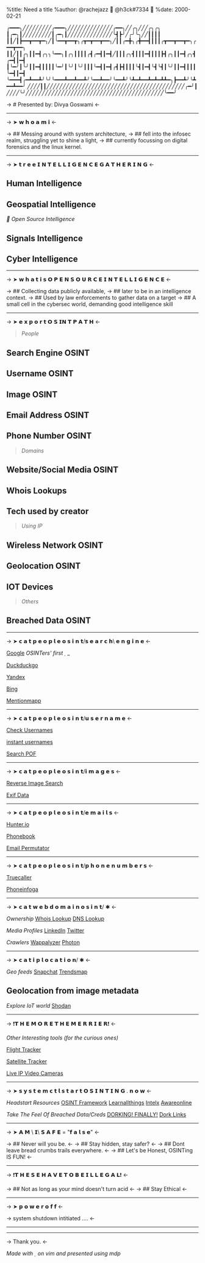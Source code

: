 %title: Need a title 
%author: @rachejazz   @h3ck#7334 
%date: 2000-02-21

   ╭━━━╮╱╱╱╱╱╱╱╱╱╭━━━╮╱╱╱╱╱╱╱╱╱╱╱╱╱╱╭━━╮╱╱╭╮╱╱╱╭╮╭╮
   ┃╭━╮┃╱╱╱╱╱╱╱╱╱┃╭━╮┃╱╱╱╱╱╱╱╱╱╱╱╱╱╱╰┫┣╯╱╭╯╰╮╱╱┃┃┃┃
   ┃┃╱┃┣━━┳━━┳━╮╱┃╰━━┳━━┳╮╭┳━┳━━┳━━╮╱┃┃╭━╋╮╭╋━━┫┃┃┃╭┳━━┳━━┳━╮╭━━┳━━╮
   ┃┃╱┃┃╭╮┃┃━┫╭╮╮╰━━╮┃╭╮┃┃┃┃╭┫╭━┫┃━┫╱┃┃┃╭╮┫┃┃┃━┫┃┃┃┣┫╭╮┃┃━┫╭╮┫╭━┫┃━┫
   ┃╰━╯┃╰╯┃┃━┫┃┃┃┃╰━╯┃╰╯┃╰╯┃┃┃╰━┫┃━┫╭┫┣┫┃┃┃╰┫┃━┫╰┫╰┫┃╰╯┃┃━┫┃┃┃╰━┫┃━┫
   ╰━━━┫╭━┻━━┻╯╰╯╰━━━┻━━┻━━┻╯╰━━┻━━╯╰━━┻╯╰┻━┻━━┻━┻━┻┻━╮┣━━┻╯╰┻━━┻━━╯
   ╱╱╱╱┃┃╱╱╱╱╱╱╱╱╱╱╱╱╱╱╱╱╱╱╱╱╱╱╱╱╱╱╱╱╱╱╱╱╱╱╱╱╱╱╱╱╱╱╱╭━╯┃
   ╱╱╱╱╰╯╱╱╱╱╱╱╱╱╱╱╱╱╱╱╱╱╱╱╱╱╱╱╱╱╱╱╱╱╱╱╱╱╱╱╱╱╱╱╱╱╱╱╱╰━━╯


-> # Presented by: Divya Goswami <-

---
-> ➤ 𝘄 𝗵 𝗼 𝗮 𝗺  𝗶 <-

-> ## Messing around with system architecture,
-> ## fell into the infosec realm, struggling yet to shine a light,
-> ## currently focussing on digital forensics and the linux kernel.

---
-> ➤ 𝘁 𝗿 𝗲 𝗲  𝗜 𝗡 𝗧 𝗘 𝗟 𝗟 𝗜 𝗚 𝗘 𝗡 𝗖 𝗘   𝗚 𝗔 𝗧 𝗛 𝗘 𝗥 𝗜 𝗡 𝗚 <-

## Human Intelligence
## Geospatial Intelligence
*  Open Source Intelligence*
## Signals Intelligence
## Cyber Intelligence

---
-> ➤ 𝘄 𝗵 𝗮 𝘁 𝗶 𝘀  𝗢 𝗣 𝗘 𝗡   𝗦 𝗢 𝗨 𝗥 𝗖 𝗘   𝗜 𝗡 𝗧 𝗘 𝗟 𝗟 𝗜 𝗚 𝗘 𝗡 𝗖 𝗘 <-

-> ## Collecting data publicly available,
-> ## later to be in an intelligence context.
-> ## Used by law enforcements to gather data on a target
-> ## A small cell in the cybersec world, demanding good intelligence skill

---
-> ➤ 𝗲 𝘅 𝗽 𝗼 𝗿 𝘁  𝗢 𝗦 𝗜𝗡 𝗧 𝗣 𝗔 𝗧 𝗛 <-

> *People*
## Search Engine OSINT
## Username OSINT
## Image OSINT
## Email Address OSINT
## Phone Number OSINT
> *Domains*
## Website/Social Media OSINT
## Whois Lookups
## Tech used by creator
> *Using IP*
## Wireless Network OSINT
## Geolocation OSINT
## IOT Devices
>*Others*
## Breached Data OSINT

---
-> ➤ 𝗰 𝗮 𝘁  𝗽 𝗲 𝗼 𝗽 𝗹 𝗲 𝗼 𝘀 𝗶 𝗻 𝘁/𝘀 𝗲 𝗮 𝗿 𝗰 𝗵\ 𝗲 𝗻 𝗴 𝗶 𝗻 𝗲 <-


[Google](https://google.com) *OSINTers' first  _*

[Duckduckgo](https://duckduckgo.com)

[Yandex](https://yandex.com)

[Bing](https://bing.com)

[Mentionmapp](https://analytics.mentionmapp.com/modules/free/)

---
-> ➤ 𝗰 𝗮 𝘁  𝗽 𝗲 𝗼 𝗽 𝗹 𝗲 𝗼 𝘀 𝗶 𝗻 𝘁/𝘂 𝘀 𝗲 𝗿 𝗻 𝗮 𝗺 𝗲 <-


[Check Usernames](https://checkusernames.com)

[instant usernames](https://instantusername.com)

[Search POF](https://searchpof.com)

---
-> ➤ 𝗰 𝗮 𝘁  𝗽 𝗲 𝗼 𝗽 𝗹 𝗲 𝗼 𝘀 𝗶 𝗻 𝘁/𝗶 𝗺 𝗮 𝗴 𝗲 𝘀 <-


[Reverse Image Search](https://addons.mozilla.org/en-US/firefox/addon/search_by_image)

[Exif Data](https://exif.regex.info/exif.cgi)

---
-> ➤ 𝗰 𝗮 𝘁  𝗽 𝗲 𝗼 𝗽 𝗹 𝗲 𝗼 𝘀 𝗶 𝗻 𝘁/𝗲 𝗺 𝗮 𝗶 𝗹 𝘀 <-


[Hunter.io](https://hunter.io/search)

[Phonebook](https://phonebook.cz)

[Email Permutator](https://metricsparrow.com/toolkit/email-permutator)

---
-> ➤ 𝗰 𝗮 𝘁  𝗽 𝗲 𝗼 𝗽 𝗹 𝗲 𝗼 𝘀 𝗶 𝗻 𝘁/𝗽 𝗵 𝗼 𝗻 𝗲 𝗻 𝘂 𝗺 𝗯 𝗲 𝗿 𝘀 <-


[Truecaller](https://truecaller.com)

[Phoneinfoga](https://demo.phoneinfoga.crvx.fr)

---
-> ➤ 𝗰 𝗮 𝘁   𝘄 𝗲 𝗯 𝗱 𝗼 𝗺 𝗮 𝗶 𝗻 𝗼 𝘀 𝗶 𝗻 𝘁/ ✱ <-

*Ownership*
[Whois Lookup](https://whois.domaintools.com)
[DNS Lookup](https://linux.die.net/man/1/dig)

*Media Profiles*
[LinkedIn](https://linkedin.com) 
[Twitter](https://twitter.com)

*Crawlers*
[Wappalyzer](https://wappalyzer.com)
[Photon](https://github.com/s0md3v/Photon)

---
-> ➤ 𝗰 𝗮 𝘁  𝗶 𝗽 𝗹 𝗼 𝗰 𝗮 𝘁 𝗶 𝗼 𝗻/ ✱ <-

*Geo feeds*
[Snapchat](https://map.snapchat.com)
[Trendsmap](https://trendsmap.com)
## Geolocation from image metadata

*Explore IoT world*
[Shodan](https://shodan.io)

---
-> ❗𝗧 𝗛 𝗘   𝗠 𝗢 𝗥 𝗘   𝗧 𝗛 𝗘   𝗠 𝗘 𝗥 𝗥 𝗜 𝗘 𝗥❗ <-

*Other Interesting tools (for the curious ones)*

[Flight Tracker](https://radarbox.com)

[Satellite Tracker](https://www.n2yo.com)

[Live IP Video Cameras](http://insecam.org)

---
-> ➤ 𝘀 𝘆 𝘀 𝘁 𝗲 𝗺 𝗰 𝘁 𝗹   𝘀 𝘁 𝗮 𝗿 𝘁  𝗢 𝗦 𝗜 𝗡 𝗧 𝗜 𝗡 𝗚 . 𝗻 𝗼 𝘄 <-

*Headstart Resources*
[OSINT Framework](https://osintframework.com)
[Learnallthings](https://learnallthethings.net/osint-resources)
[Intelx](https://intelx.io)
[Awareonline](https://aware-online.com/osint-tools)

*Take The Feel Of Breached Data/Creds*
[DORKING! FINALLY!](https://support.google.com/websearch/answer/2466433)
[Dork Links](https://exploit-db.com/google-hacking-database)

---
-> ➤ 𝗔 𝗠 \ 𝗜\ 𝗦 𝗔 𝗙 𝗘 = "𝗳 𝗮 𝗹 𝘀 𝗲" <-

-> ## Never will you be. <-
-> ## Stay hidden, stay safer? <-
-> ## Dont leave bread crumbs trails everywhere. <-
-> ## Let's be Honest, OSINTing IS FUN! <-

---
-> ❗𝗧 𝗛 𝗘 𝗦 𝗘   𝗛 𝗔 𝗩 𝗘   𝗧 𝗢   𝗕 𝗘   𝗜 𝗟 𝗟 𝗘 𝗚 𝗔 𝗟❗ <-

-> ## Not as long as your mind doesn't turn acid <-
-> ## Stay Ethical <-

---



-> ➤ 𝗽 𝗼 𝘄 𝗲 𝗿 𝗼 𝗳 𝗳 <-

-> system shutdown intitiated .... <-


---

---







-> Thank you. <-











*Made with   on vim and presented using mdp*

